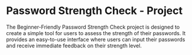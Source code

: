 # Password Strength Check - Project
The Beginner-Friendly Password Strength Check project is designed to create a simple tool for users to assess the strength of their passwords. It provides an easy-to-use interface where users can input their passwords and receive immediate feedback on their strength level.